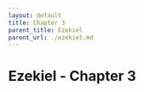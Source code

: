 ```yaml
---
layout: default
title: Chapter 3
parent_title: Ezekiel
parent_url: ./ezekiel.md
---
```


# Ezekiel - Chapter 3
